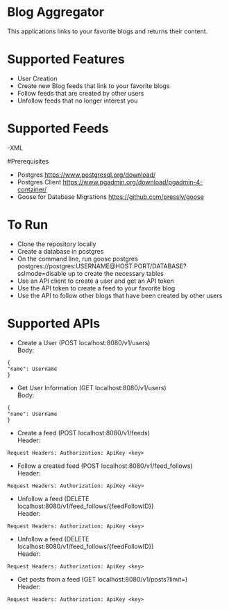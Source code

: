 # Blog Aggregator 

This applications links to your favorite blogs and returns their content.

# Supported Features
- User Creation
- Create new Blog feeds that link to your favorite blogs
- Follow feeds that are created by other users
- Unfollow feeds that no longer interest you

# Supported Feeds
-XML

#Prerequisites
- Postgres <https://www.postgresql.org/download/>
- Postgres Client <https://www.pgadmin.org/download/pgadmin-4-container/>
- Goose for Database Migrations <https://github.com/pressly/goose>

# To Run
- Clone the repository locally
- Create a database in postgres
- On the command line, run goose postgres postgres://postgres:USERNAME@HOST:PORT/DATABASE?sslmode=disable up to create the necessary tables
- Use an API client to create a user and get an API token
- Use the API token to create a feed to your favorite blog
- Use the API to follow other blogs that have been created by other users

# Supported APIs
- Create a User (POST localhost:8080/v1/users)  
Body:
```
{
"name": Username
}

```
- Get User Information (GET localhost:8080/v1/users)  
Body:
```
{
"name": Username
}

```

- Create a feed (POST localhost:8080/v1/feeds)  
Header:
```
Request Headers: Authorization: ApiKey <key>
```

- Follow a created feed (POST localhost:8080/v1/feed_follows)  
Header:
```
Request Headers: Authorization: ApiKey <key>
```

- Unfollow a feed (DELETE localhost:8080/v1/feed_follows/{feedFollowID})  
Header:
```
Request Headers: Authorization: ApiKey <key>
```

- Unfollow a feed (DELETE localhost:8080/v1/feed_follows/{feedFollowID})  
Header:
```
Request Headers: Authorization: ApiKey <key>
```

- Get posts from a feed (GET localhost:8080/v1/posts?limit=)  
Header:
```
Request Headers: Authorization: ApiKey <key>
```


